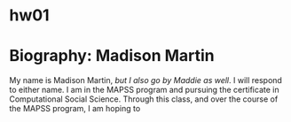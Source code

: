 # hw01
# Biography: Madison Martin
My name is Madison Martin, 
*but I also go by Maddie as well*.
I will respond to either name. 
I am in the MAPSS program and pursuing the certificate in Computational Social Science.
Through this class, and over the course of the MAPSS program, I am hoping to